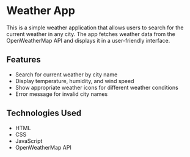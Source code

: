 # Weather App

This is a simple weather application that allows users to search for the current weather in any city. The app fetches weather data from the OpenWeatherMap API and displays it in a user-friendly interface.

## Features
- Search for current weather by city name
- Display temperature, humidity, and wind speed
- Show appropriate weather icons for different weather conditions
- Error message for invalid city names

## Technologies Used
- HTML
- CSS
- JavaScript
- OpenWeatherMap API
